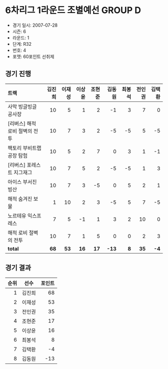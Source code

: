 # 6차리그 1라운드 조별예선 GROUP D

- 경기 일시: 2007-07-28
- 시즌: 6
- 라운드: 1
- 단계: R32
- 번호: 4
- 포맷: 60포인트 선취제





## 경기 진행

| 트랙 | 김진희 | 이재성 | 이상윤 | 조현준 | 김동원 | 최봉석 | 전인권 | 김택환 |
|:---|---:|---:|---:|---:|---:|---:|---:|---:|
| 사막 빙글빙글 공사장 | 10 | 5 | 1 | 2 | -1 | 3 | 7 | 0 |
| [리버스] 해적 로비 절벽의 전투 | 10 | 7 | 3 | 2 | -5 | -5 | 5 | -5 |
| 팩토리 부비트랩 공장 탐험 | 10 | 5 | 2 | 7 | 0 | 3 | 1 | -1 |
| [리버스] 포레스트 지그재그 | 10 | 7 | 5 | 2 | -5 | -5 | 1 | 3 |
| 아이스 부서진 빙산 | 10 | 7 | 3 | -5 | 0 | 5 | 2 | 1 |
| 해적 숨겨진 보물 | 1 | 10 | 2 | 3 | -5 | 5 | 7 | -5 |
| 노르테유 익스프레스 | 7 | 5 | -1 | 1 | 3 | 2 | 10 | 0 |
| 해적 로비 절벽의 전투 | 10 | 7 | 1 | 5 | 0 | 0 | 2 | 3 |
| __total__ | __68__ | __53__ | __16__ | __17__ | __-13__ | __8__ | __35__ | __-4__ |




## 경기 결과

| 순위 | 선수 | 포인트 |
|---:|:---:|---:|
| 1 | 김진희 | 68 |
| 2 | 이재성 | 53 |
| 3 | 전인권 | 35 |
| 4 | 조현준 | 17 |
| 5 | 이상윤 | 16 |
| 6 | 최봉석 | 8 |
| 7 | 김택환 | -4 |
| 8 | 김동원 | -13 |

